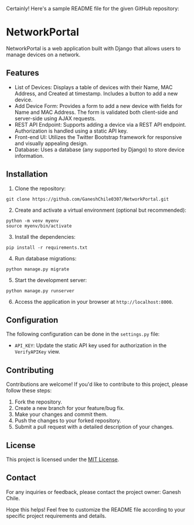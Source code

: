 Certainly! Here's a sample README file for the given GitHub repository:

# NetworkPortal

NetworkPortal is a web application built with Django that allows users to manage devices on a network.

## Features

- List of Devices: Displays a table of devices with their Name, MAC Address, and Created at timestamp. Includes a button to add a new device.
- Add Device Form: Provides a form to add a new device with fields for Name and MAC Address. The form is validated both client-side and server-side using AJAX requests.
- REST API Endpoint: Supports adding a device via a REST API endpoint. Authorization is handled using a static API key.
- Front-end UI: Utilizes the Twitter Bootstrap framework for responsive and visually appealing design.
- Database: Uses a database (any supported by Django) to store device information.

## Installation

1. Clone the repository:

```shell
git clone https://github.com/GaneshChile0307/NetworkPortal.git
```

2. Create and activate a virtual environment (optional but recommended):

```shell
python -m venv myenv
source myenv/bin/activate
```

3. Install the dependencies:

```shell
pip install -r requirements.txt
```

4. Run database migrations:

```shell
python manage.py migrate
```

5. Start the development server:

```shell
python manage.py runserver
```

6. Access the application in your browser at `http://localhost:8000`.

## Configuration

The following configuration can be done in the `settings.py` file:

- `API_KEY`: Update the static API key used for authorization in the `VerifyAPIKey` view.

## Contributing

Contributions are welcome! If you'd like to contribute to this project, please follow these steps:

1. Fork the repository.
2. Create a new branch for your feature/bug fix.
3. Make your changes and commit them.
4. Push the changes to your forked repository.
5. Submit a pull request with a detailed description of your changes.

## License

This project is licensed under the [MIT License](LICENSE).

## Contact

For any inquiries or feedback, please contact the project owner: Ganesh Chile.

Hope this helps! Feel free to customize the README file according to your specific project requirements and details.